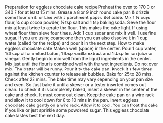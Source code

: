Preparation for eggless chocolate cake recipe
Preheat the oven to 170 C or 340 F for at least 15 mins. 
Grease a 8 or 9 inch round cake pan & drizzle some flour on it. or Line with a parchment paper. Set aside.
Mix 1 ½ cups flour, ¼ cup cocoa powder, ½ tsp salt and 1 tsp baking soda.
Sieve the flour mix at least twice to aerate the flour. This makes the cake light.
If using wheat flour then sieve four times.
Add 1 cup sugar and mix it well. I use fine sugar.
If you are using coarse one then you can also dissolve it in 1 cup water (called for the recipe) and pour it in the next step.
How to make eggless chocolate cake
Make a well (space) in the center. Pour 1 cup water, 1/3 cup oil or melted butter, 1 tbsp vanilla extract and 1 tbsp lemon juice or vinegar.
Gently begin to mix well from the liquid ingredients in the center.
Mix just until the flour is combined well with the wet ingredients. Do not over mix.
The batter will be runny. Pour it to the cake pan.
Knock it a few times against the kitchen counter to release air bubbles.
Bake for 25 to 28 mins. Check after 23 mins. The bake time may vary depending on your pan size and oven. So Just bake it until a skewer or a tester inserted comes out clean.
To check if it is completely baked, insert a skewer in the center of the cake and check. It must come out clean.
Keep the cake pan on a wire rack and allow it to cool down for 8 to 10 mins in the pan.
Invert eggless chocolate cake gently on a wire rack. Allow it to cool.
You can frost the cake if you like or just sprinkle some powdered sugar.
This eggless chocolate cake tastes best the next day.